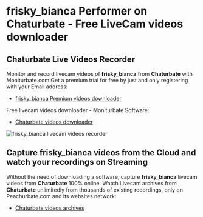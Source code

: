 # frisky_bianca Performer on Chaturbate - Free LiveCam videos downloader

## Chaturbate Live Videos Recorder

Monitor and record livecam videos of **frisky_bianca** from **Chaturbate** with Moniturbate.com
Get a premium trial for free by just and only registering with your Email address:
* [frisky_bianca Premium videos downloader](https://moniturbate.com/request-demo-licence-key.html)

Free livecam videos downloader - Moniturbate Software:
* [Chaturbate videos downloader](https://moniturbate.com/moniturbate-download-software.html)

![frisky_bianca livecam videos recorder](https://peachurnet.com/templates/moniturbate-software.png)


## Capture frisky_bianca videos from the Cloud and watch your recordings on Streaming

Without the need of downloading a software, capture **frisky_bianca** livecam videos from **Chaturbate** 100% online.
Watch Livecam archives from **Chaturbate** unlimitedly from thousands of existing recordings, only on Peachurbate.com and its websites network:
* [Chaturbate videos archives](https://peachurnet.com/)